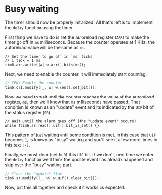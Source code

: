# Busy waiting

The timer should now be properly initialized. All that's left is to implement
the `delay` function using the timer.

First thing we have to do is set the autoreload register (`ARR`) to make the
timer go off in `ms` milliseconds. Because the counter operates at 1 KHz, the
autoreload value will be the same as `ms`.

```
// Set the timer to go off in `ms` ticks
// 1 tick = 1 ms
tim6.arr.write(|w| w.arr().bits(ms));
```

Next, we need to enable the counter. It will immediately start counting.

``` rust
// CEN: Enable the counter
tim6.cr1.modify(|_, w| w.cen().set_bit());
```

Now we need to wait until the counter reaches the value of the autoreload
register, `ms`, then we'll know that `ms` milliseconds have passed. That
condition is known as an "update" event and its indicated by the `UIF` bit of
the status register (`SR`).

```
// Wait until the alarm goes off (the "update event" occurs)
while !tim6.sr.read().uif().bit_is_set() {}
```

This pattern of just waiting until some condition is met, in this case that
`UIF` becomes `1`, is known as "busy" waiting and you'll see it a few more times
in this text `:-)`.

Finally, we must clear (set to `0`) this `UIF` bit. If we don't, next time we
enter the `delay` function we'll think the update event has already happened and
skip over the "busy" waiting part.

``` rust
// Clear the "update" flag
tim6.sr.modify(|_, w| w.uif().clear_bit());
```

Now, put this all together and check if it works as expected.
